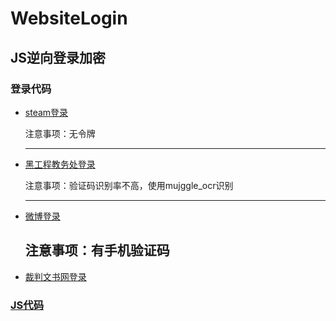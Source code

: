 # WebsiteLogin

## JS逆向登录加密


### 登录代码

* [steam登录](https://github.com/Day-Bright/WebsiteLogin/blob/main/steam_login.py)

  注意事项：无令牌

  ---

* [黑工程教务处登录](https://github.com/Day-Bright/WebsiteLogin/blob/main/hljit_login.py)

  注意事项：验证码识别率不高，使用mujggle_ocr识别

  ---

* [微博登录](https://github.com/Day-Bright/WebsiteLogin/blob/main/weibo_login.py )

  注意事项：有手机验证码
  ---
* [裁判文书网登录](https://github.com/Day-Bright/caipanwenshu_spider)

### [JS代码](https://github.com/Day-Bright/WebsiteLogin/tree/main/web_js)

